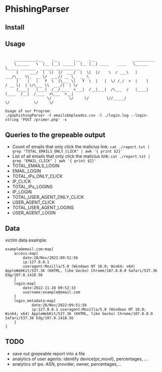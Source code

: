 # PhishingParser

## Install

## Usage
```

	__________.__    .__       .__    .__                 __________
	\______   \  |__ |__| _____|  |__ |__| ____    ____   \______   \_____ _______  ______ ___________
	 |     ___/  |  \|  |/  ___/  |  \|  |/    \  / ___\   |     ___/\__  \\_  __ \/  ___// __ \_  __ \
	 |    |   |   Y  \  |\___ \|   Y  \  |   |  \/ /_/  >  |    |     / __ \|  | \/\___ \\  ___/|  | \/
	 |____|   |___|  /__/____  >___|  /__|___|  /\___  /   |____|    (____  /__|  /____  >\___  >__|
	               \/        \/     \/        \//_____/                   \/           \/     \/
	
Usage of our Program:
./gophishingParser -t emailsEmpleados.csv -l ./login.log --login-string 'POST /primer.php' -v
```
## Queries to the grepeable output
- Count of emails that only click the malicius link: `cat ./report.txt | grep "TOTAL_EMAILS_ONLY_CLICK" | awk '{ print $2}'`
- List of all emails that only click the malicius link: `cat ./report.txt | grep "EMAIL_CLICK" | awk '{ print $2}'`
- TOTAL_EMAILS_LOGIN
- EMAIL_LOGIN
- TOTAL_IPs_ONLY_CLICK
- IP_CLICK
- TOTAL_IPs_LOGINS
- IP_LOGIN
- TOTAL_USER_AGENT_ONLY_CLICK
- USER_AGENT_CLICK
- TOTAL_USER_AGENT_LOGINS
- USER_AGENT_LOGIN

## Data
victim data example:
```
example@email.com:map[
    access:map[
        date:28/Nov/2022:09:51:56 
        ip:127.0.0.1
        useragent:Mozilla/5.0 (Windows NT 10.0; Win64; x64) AppleWebKit/537.36 (KHTML, like Gecko) Chrome/107.0.0.0 Safari/537.36 Edg/107.0.1418.56
    ] 
    login:map[
        date:2022-11-28 09:52:33 
        username:example@email.com
    ] 
    login_metadata:map[
            date:28/Nov/2022:09:51:56 
            ip:127.0.0.1 useragent:Mozilla/5.0 (Windows NT 10.0; Win64; x64) AppleWebKit/537.36 (KHTML, like Gecko) Chrome/107.0.0.0 Safari/537.36 Edg/107.0.1418.56
    ]
]
```
## TODO
- save out grepeable report into a file
- analytics of user agents: identify device(pc,movil), percentages, ...
- analytics of ips: ASN, provider, owner, percentages,...
